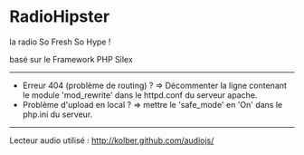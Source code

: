 RadioHipster
============

la radio So Fresh So Hype !

basé sur le Framework PHP Silex

------------

- Erreur 404 (problème de routing) ? => Décommenter la ligne contenant le module 'mod_rewrite' dans le httpd.conf du serveur apache.
- Problème d'upload en local ? => mettre le 'safe_mode' en 'On' dans le php.ini du serveur.

------------

Lecteur audio utilisé : http://kolber.github.com/audiojs/
